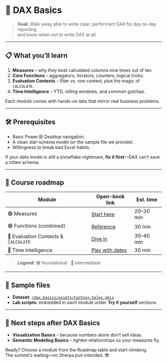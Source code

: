 # 🧮 DAX Basics

> **Goal:** Walk away able to write clear, performant DAX for day-to-day reporting  
> and know when *not* to write DAX at all.

---

## 📋 What you’ll learn

1. **Measures** – why they beat calculated columns nine times out of ten.  
2. **Core Functions** – aggregators, iterators, counters, logical tricks.  
3. **Evaluation Contexts** – filter vs. row context, plus the magic of `CALCULATE`.  
4. **Time Intelligence** – YTD, rolling windows, and common gotchas.  

Each module comes with hands-on labs that mirror real business problems.

---

## 🛠️ Prerequisites

* Basic Power BI Desktop navigation.  
* A clean star-schema model (or the sample file we provide).  
* Willingness to break bad Excel habits.

If your data model is still a snowflake nightmare, **fix it first**—DAX can’t save a rotten schema.

---

## 🚦 Course roadmap

| Module | Open-book link | Est. time |
|--------|----------------|-----------|
| 🟢 Measures | [Start here](measures.md) | 20–30 min |
| 🟢 Functions (combined) | [Reference](functions.md) | 30 min |
| 🔵 Evaluation Contexts & `CALCULATE` | [Dive in](evaluation-contexts.md) | 30–40 min |
| 🔵 Time Intelligence | [Play with dates](time-intelligence.md) | 30 min |

> **Legend:** 🟢 foundational · 🔵 intermediate

---

## 💾 Sample files

* **Dataset:** [`/dax-basics/assets/Contoso-Sales.pbix`](assets/)  
* **Lab scripts:** embedded in each module under **Try it yourself** sections.

---

## 🧗 Next steps after DAX Basics

* **Visualization Basics** – because numbers alone don’t sell ideas.  
* **Semantic Modeling Basics** – tighten relationships so your measures fly.  

Ready? Choose a module from the Roadmap table and start climbing.  
The summit’s waiting—no Sherpa pun intended. 😎
